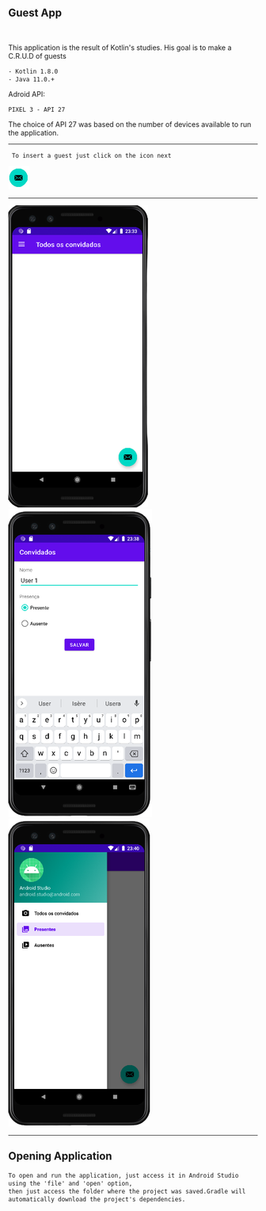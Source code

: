## Guest App

<br/>

This application is the result of Kotlin's studies. His goal is to make a C.R.U.D of guests



    - Kotlin 1.8.0
    - Java 11.0.+


Adroid API:

    PIXEL 3 - API 27

The choice of API 27 was based on the number of devices available to run the application.

---

     To insert a guest just click on the icon next
    
![img](./img/Insert.png)

---

![img](./img/Main.png)
![img](./img/register.png)
![img](./img/menu.png)


---

## Opening Application

    To open and run the application, just access it in Android Studio using the 'file' and 'open' option, 
    then just access the folder where the project was saved.Gradle will automatically download the project's dependencies.